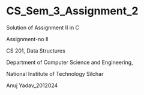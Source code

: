 # CS_Sem_3_Assignment_2
Solution of Assignment II in C

Assignment-no II

CS 201, Data Structures

Department of Computer Science and Engineering,

National Institute of Technology Silchar

Anuj Yadav_2012024
